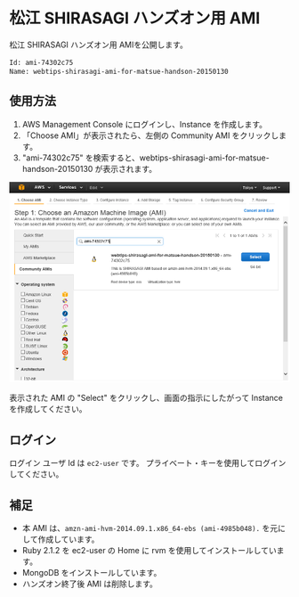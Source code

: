 松江 SHIRASAGI ハンズオン用 AMI
===

松江 SHIRASAGI ハンズオン用 AMIを公開します。

    Id: ami-74302c75
    Name: webtips-shirasagi-ami-for-matsue-handson-20150130

## 使用方法

1. AWS Management Console にログインし、Instance を作成します。
2. 「Choose AMI」が表示されたら、左側の Community AMI をクリックします。
3. "ami-74302c75" を検索すると、webtips-shirasagi-ami-for-matsue-handson-20150130 が表示されます。

![Launch AMI](./images/AMI-Launch-min.png)

表示された AMI の "Select" をクリックし、画面の指示にしたがって Instance を作成してください。

## ログイン

ログイン ユーザ Id は `ec2-user` です。
プライベート・キーを使用してログインしてください。

## 補足

* 本 AMI は、`amzn-ami-hvm-2014.09.1.x86_64-ebs (ami-4985b048).` を元にして作成しています。
* Ruby 2.1.2 を ec2-user の Home に rvm を使用してインストールしています。
* MongoDB をインストールしています。
* ハンズオン終了後 AMI は削除します。
